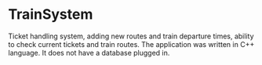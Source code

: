 # TrainSystem

Ticket handling system, adding new routes and train departure times, ability to check current tickets and train routes. The application was written in C++ language. It does not have a database plugged in. 
